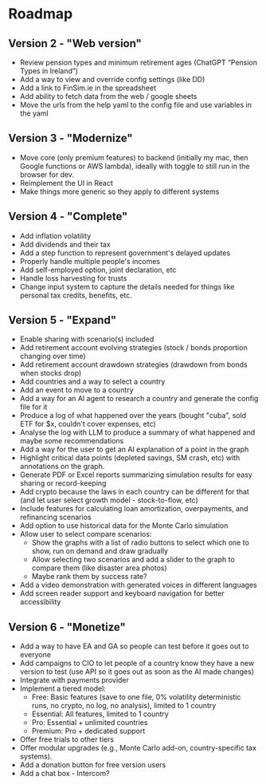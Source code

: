 # Roadmap


## Version 2 - "Web version"
- Review pension types and minimum retirement ages (ChatGPT “Pension Types in Ireland”) 
- Add a way to view and override config settings (like DD)
- Add a link to FinSim.ie in the spreadsheet
- Add ability to fetch data from the web / google sheets
- Move the urls from the help yaml to the config file and use variables in the yaml


## Version 3 - "Modernize"
- Move core (only premium features) to backend (initially my mac, then Google functions or AWS lambda), ideally with toggle to still run in the browser for dev.
- Reimplement the UI in React
- Make things more generic so they apply to different systems

## Version 4 - "Complete"
- Add inflation volatility
- Add dividends and their tax
- Add a step function to represent government's delayed updates
- Properly handle multiple people's incomes
- Add self-employed option, joint declaration, etc
- Handle loss harvesting for trusts
- Change input system to capture the details needed for things like personal tax credits, benefits, etc.

## Version 5 - "Expand"
- Enable sharing with scenario(s) included
- Add retirement account evolving strategies (stock / bonds proportion changing over time)
- Add retirement account drawdown strategies (drawdown from bonds when stocks drop)
- Add countries and a way to select a country
- Add an event to move to a country
- Add a way for an AI agent to research a country and generate the config file for it
- Produce a log of what happened over the years (bought "cuba", sold ETF for $x, couldn't cover expenses, etc)
- Analyse the log with LLM to produce a summary of what happened and maybe some recommendations
- Add a way for the user to get an AI explanation of a point in the graph
- Highlight critical data points (depleted savings, SM crash, etc) with annotations on the graph.
- Generate PDF or Excel reports summarizing simulation results for easy sharing or record-keeping
- Add crypto because the laws in each country can be different for that (and let user select growth model - stock-to-flow, etc)
- Include features for calculating loan amortization, overpayments, and refinancing scenarios
- Add option to use historical data for the Monte Carlo simulation
- Allow user to select compare scenarios:
  - Show the graphs with a list of radio buttons to select which one to show, run on demand and draw gradually
  - Allow selecting two scenarios and add a slider to the graph to compare them (like disaster area photos)
  - Maybe rank them by success rate?
- Add a video demonstration with generated voices in different languages
- Add screen reader support and keyboard navigation for better accessibility


## Version 6 - "Monetize"
- Add a way to have EA and GA so people can test before it goes out to everyone
- Add campaigns to CIO to let people of a country know they have a new version to test (use API so it goes out as soon as the AI made changes)
- Integrate with payments provider
- Implement a tiered model:
  - Free: Basic features (save to one file, 0% volatility deterministic runs, no crypto, no log, no analysis), limited to 1 country
  - Essential: All features, limited to 1 country
  - Pro: Essential + unlimited countries
  - Premium: Pro + dedicated support
- Offer free trials to other tiers
- Offer modular upgrades (e.g., Monte Carlo add-on, country-specific tax systems).
- Add a donation button for free version users
- Add a chat box - Intercom?

